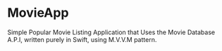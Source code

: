 # MovieApp
Simple Popular Movie Listing Application that Uses the Movie Database A.P.I, written purely in Swift, using M.V.V.M pattern.
